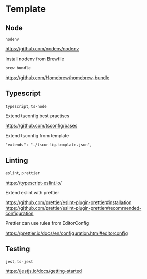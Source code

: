 # Template

## Node

`nodenv`

https://github.com/nodenv/nodenv

Install nodenv from Brewfile

    brew bundle

https://github.com/Homebrew/homebrew-bundle

## Typescript

`typescript`, `ts-node`

Extend tsconfig best practises

https://github.com/tsconfig/bases

Extend tsconfig from template

    "extends": "./tsconfig.template.json",

## Linting

`eslint`, `prettier`

https://typescript-eslint.io/

Extend eslint with prettier

https://github.com/prettier/eslint-plugin-prettier#installation
https://github.com/prettier/eslint-plugin-prettier#recommended-configuration

Prettier can use rules from EditorConfig

https://prettier.io/docs/en/configuration.html#editorconfig

## Testing

`jest`, `ts-jest`

https://jestjs.io/docs/getting-started